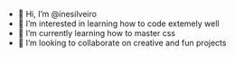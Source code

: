 - 👋 Hi, I’m @inesilveiro
- 👀 I’m interested in learning how to code extemely well
- 🌱 I’m currently learning how to master css
- 💞️ I’m looking to collaborate on creative and fun projects 

<!---
inesilveiro/inesilveiro is a ✨ special ✨ repository because its `README.md` (this file) appears on your GitHub profile.
You can click the Preview link to take a look at your changes.
--->

